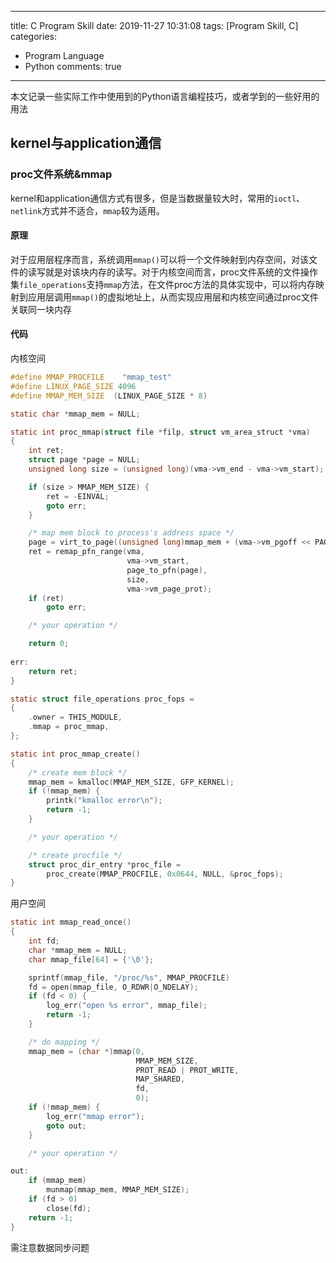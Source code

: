 
---
title: C Program Skill
date: 2019-11-27 10:31:08
tags: [Program Skill, C]
categories:
- Program Language
- Python
comments: true
---
本文记录一些实际工作中使用到的Python语言编程技巧，或者学到的一些好用的用法

## kernel与application通信


### proc文件系统&mmap
kernel和application通信方式有很多，但是当数据量较大时，常用的`ioctl`、`netlink`方式并不适合，`mmap`较为适用。

#### 原理
对于应用层程序而言，系统调用`mmap()`可以将一个文件映射到内存空间，对该文件的读写就是对该块内存的读写。对于内核空间而言，proc文件系统的文件操作集`file_operations`支持`mmap`方法，在文件proc方法的具体实现中，可以将内存映射到应用层调用`mmap()`的虚拟地址上，从而实现应用层和内核空间通过proc文件关联同一块内存

#### 代码
内核空间
```c
#define MMAP_PROCFILE    "mmap_test"
#define LINUX_PAGE_SIZE 4096
#define MMAP_MEM_SIZE  (LINUX_PAGE_SIZE * 8)

static char *mmap_mem = NULL;

static int proc_mmap(struct file *filp, struct vm_area_struct *vma)  
{
    int ret;
    struct page *page = NULL;
    unsigned long size = (unsigned long)(vma->vm_end - vma->vm_start); 

    if (size > MMAP_MEM_SIZE) {  
        ret = -EINVAL;  
        goto err;  
    } 

    /* map mem block to process's address space */
    page = virt_to_page((unsigned long)mmap_mem + (vma->vm_pgoff << PAGE_SHIFT));
    ret = remap_pfn_range(vma, 
                          vma->vm_start, 
                          page_to_pfn(page), 
                          size, 
                          vma->vm_page_prot);
    if (ret)
        goto err;

    /* your operation */

    return 0;
    
err:
    return ret;
}

static struct file_operations proc_fops =  
{  
    .owner = THIS_MODULE,  
    .mmap = proc_mmap,  
};  

static int proc_mmap_create()
{
    /* create mem block */
    mmap_mem = kmalloc(MMAP_MEM_SIZE, GFP_KERNEL);
    if (!mmap_mem) {
        printk("kmalloc error\n");
        return -1;
    }

    /* your operation */

    /* create procfile */
    struct proc_dir_entry *proc_file = 
        proc_create(MMAP_PROCFILE, 0x0644, NULL, &proc_fops);
}
```

用户空间
```c
static int mmap_read_once()
{
    int fd;
    char *mmap_mem = NULL;
    char mmap_file[64] = {'\0'};

    sprintf(mmap_file, "/proc/%s", MMAP_PROCFILE)
    fd = open(mmap_file, O_RDWR|O_NDELAY);
    if (fd < 0) {
        log_err("open %s error", mmap_file);
        return -1;
    }

    /* do mapping */
    mmap_mem = (char *)mmap(0, 
                            MMAP_MEM_SIZE, 
                            PROT_READ | PROT_WRITE, 
                            MAP_SHARED, 
                            fd, 
                            0);
    if (!mmap_mem) {
        log_err("mmap error");
        goto out;
    }

    /* your operation */

out:
    if (mmap_mem)
        munmap(mmap_mem, MMAP_MEM_SIZE);
    if (fd > 0)
        close(fd);
    return -1;
}
```

需注意数据同步问题